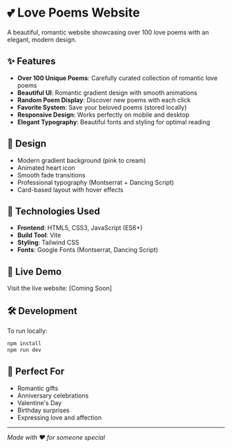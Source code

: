 # 💕 Love Poems Website

A beautiful, romantic website showcasing over 100 love poems with an elegant, modern design.

## ✨ Features

- **Over 100 Unique Poems**: Carefully curated collection of romantic love poems
- **Beautiful UI**: Romantic gradient design with smooth animations
- **Random Poem Display**: Discover new poems with each click
- **Favorite System**: Save your beloved poems (stored locally)
- **Responsive Design**: Works perfectly on mobile and desktop
- **Elegant Typography**: Beautiful fonts and styling for optimal reading

## 🎨 Design

- Modern gradient background (pink to cream)
- Animated heart icon
- Smooth fade transitions
- Professional typography (Montserrat + Dancing Script)
- Card-based layout with hover effects

## 🚀 Technologies Used

- **Frontend**: HTML5, CSS3, JavaScript (ES6+)
- **Build Tool**: Vite
- **Styling**: Tailwind CSS
- **Fonts**: Google Fonts (Montserrat, Dancing Script)

## 📱 Live Demo

Visit the live website: [Coming Soon]

## 🛠️ Development

To run locally:

```bash
npm install
npm run dev
```

## 💝 Perfect For

- Romantic gifts
- Anniversary celebrations
- Valentine's Day
- Birthday surprises
- Expressing love and affection

---

_Made with ❤️ for someone special_

